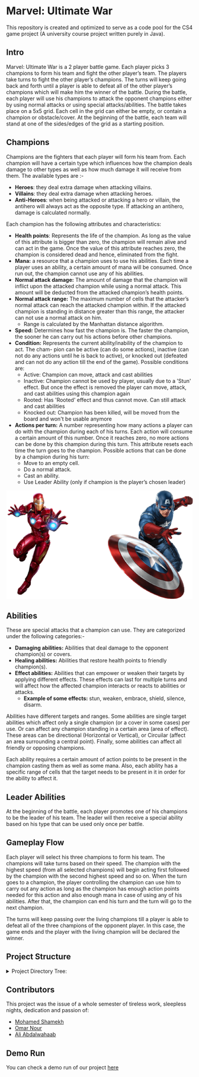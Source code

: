 # Marvel: Ultimate War
This repository is created and optimized to serve as a code pool for the CS4 game project (A university course project written purely in Java).

## Intro
Marvel: Ultimate War is a 2 player battle game. Each player picks 3 champions to form his team
and fight the other player’s team. The players take turns to fight the other player’s champions.
The turns will keep going back and forth until a player is able to defeat all of the other player’s
champions which will make him the winner of the battle.
During the battle, each player will use his champions to attack the opponent champions either
by using normal attacks or using special attacks/abilities. The battle takes place on a 5x5 grid.
Each cell in the grid can either be empty, or contain a champion or obstacle/cover. At the
beginning of the battle, each team will stand at one of the sides/edges of the grid as a starting
position.

## Champions
Champions are the fighters that each player will form his team from. Each champion will have
a certain type which influences how the champion deals damage to other types as well as how
much damage it will receive from them. The available types are :- 
 - **Heroes**:  they deal extra damage when attacking villains.
 - **Villains**: they deal extra damage when attacking heroes.
 - **Anti-Heroes**: when being attacked or attacking a hero or villain, the antihero will always
act as the opposite type. If attacking an antihero, damage is calculated normally. 

Each champion has the following attributes and characteristics:
 - **Health points**: Represents the life of the champion. As long as the value of this attribute
   is bigger than zero, the champion will remain alive and can act in the game. Once the
   value of this attribute reaches zero, the champion is considered dead and hence, eliminated
   from the fight. 
 - **Mana:** a resource that a champion uses to use his abilities. Each time a player uses an
   ability, a certain amount of mana will be consumed. Once run out, the champion cannot
   use any of his abilities. 
 - **Normal attack damage:** The amount of damage that the champion will inflict upon
   the attacked champion while using a normal attack. This amount will be deducted from
   the attacked champion’s health points. 
 - **Normal attack range:** The maximum number of cells that the attacker’s normal attack
   can reach the attacked champion within. If the attacked champion is standing in distance
   greater than this range, the attacker can not use a normal attack on him. 
   - Range is calculated by the Manhattan distance algorithm.
 - **Speed:** Determines how fast the champion is. The faster the champion, the sooner he
     can carry out his actions before other champions. 
 - **Condition:** Represents the current ability/inability of the champion to act. The cham-
     pion can be active (can do some actions), inactive (can not do any actions until he is back
     to active), or knocked out (defeated and can not do any action till the end of the game). Possible conditions are:
   - Active: Champion can move, attack and cast abilities
   - Inactive: Champion cannot be used by player, usually due to a 'Stun' effect. But once the effect is removed the player can move, attack, and cast abilities using this champion again
   - Rooted: Has 'Rooted' effect and thus cannot move. Can still attack and cast abilities
   - Knocked out: Champion has been killed, will be moved from  the board and won't be usable anymore
 - **Actions per turn:** A number representing how many actions a player can do with the
     champion during each of his turns. Each action will consume a certain amount of this
     number. Once it reaches zero, no more actions can be done by this champion during this
     turn. This attribute resets each time the turn goes to the champion.
     Possible actions that can be done by a champion during his turn:
   - Move to an empty cell. 
   - Do a normal attack. 
   - Cast an ability. 
   - Use Leader Ability (only if champion is the player’s chosen leader)

![img.png](img.png)

## Abilities 
These are special attacks that a champion can use. They are categorized under the following
categories:- 
- **Damaging abilities:** Abilities that deal damage to the opponent champion(s) or covers. 
- **Healing abilities:** Abilities that restore health points to friendly champion(s). 
- **Effect abilities:** Abilities that can empower or weaken their targets by applying different
effects. These effects can last for multiple turns and will affect how the affected champion
interacts or reacts to abilities or attacks. 
  - **Example of some effects:** stun, weaken, embrace, shield, silence, disarm. 


Abilities have different targets and ranges. Some abilities are single target abilities which affect only a single 
champion (or a cover in some cases) per use. Or can affect any champion
standing in a certain area (area of effect). These areas can be directional (Horizontal or 
Vertical), or Circuilar (affect an area surrounding a central point). Finally, some abilities 
can affect all friendly or opposing champions. 

Each ability requires a certain amount of action points to be present in the champion 
casting them as well as some mana. Also, each ability has a specific range of cells that 
the target needs to be present in it in order for the ability to affect it. 

## Leader Abilities
At the beginning of the battle, each player promotes one of his champions to be the leader of
his team. The leader will then receive a special ability based on his type that can be used only
once per battle.

## Gameplay Flow
Each player will select his three champions to form his team. The champions will take turns
based on their speed. The champion with the highest speed (from all selected champions) will
begin acting first followed by the champion with the second highest speed and so on. When
the turn goes to a champion, the player controlling the champion can use him to carry out any
action as long as the champion has enough action points needed for this action and also enough
mana in case of using any of his abilities. After that, the champion can end his turn and the
turn will go to the next champion.

The turns will keep passing over the living champions till a player is able to defeat all of the
three champions of the opponent player. In this case, the game ends and the player with the
living champion will be declared the winner.

## Project Structure
<details>
<summary>Project Directory Tree:</summary>

```bash
.
├── .idea
|   └── ..........
├── src/ 
|   ├── controller
|   |   └── GameController.java
|   ├── engine
|   |   ├── Game.java
|   |   ├── Player.java
|   |   └── GameController.java
|   ├── exceptions
|   |   ├── AbilityUseException.java
|   |   ├── ChampionDisarmedException.java
|   |   ├── GameActionException.java
|   |   ├── InvalidTargetException.java
|   |   ├── LeaderAbilityAlreadyUsedException.java
|   |   ├── LeaderNotCurrentException.java
|   |   ├── NotEnoughResourcesException.java
|   |   └── UnallowedMovementException.java
|   ├── model
|   |   ├── abilities
|   |   |   ├── Ability.java
|   |   |   ├── AreaOfEffect.java
|   |   |   ├── CrowdControlAbility.java
|   |   |   ├── DamagingAbility.java
|   |   |   └── HealingAbility.java
|   |   ├── effects
|   |   |   ├── Disarm.java
|   |   |   ├── Dodge.java
|   |   |   ├── Effect.java
|   |   |   ├── EffectType.java
|   |   |   ├── Embrace.java
|   |   |   ├── PowerUp.java
|   |   |   ├── Root.java
|   |   |   ├── Shield.java
|   |   |   ├── Shock.java
|   |   |   ├── Silence.java
|   |   |   ├── SpeedUp.java
|   |   |   └── Stun.java
|   |   ├── world
|   |   |   ├── AntiHero.java
|   |   |   ├── Champion.java
|   |   |   ├── Condition.java
|   |   |   ├── Cover.java
|   |   |   ├── Damageable.java
|   |   |   ├── Direction.java
|   |   |   ├── Hero.java
|   |   |   ├── HeroClass.java
|   |   |   └── Villain.java
|   ├── tests
|   |   ├── M1PrivateTests.java
|   |   ├── M1PublicTests.java
|   |   ├── M2PrivateTests.java
|   |   └── M2PublicTests.java
|   ├── views
|   |   ├── CharacterSelectionView.java
|   |   ├── GameOverScreen.java
|   |   ├── GameView.java
|   |   └── StartScreenGUI.java
|   └── ListJavaFonts.java
└── ........

```
</details>

## Contributors 
This project was the issue of a whole semester of tireless work, sleepless nights, dedication and passion of:
- [Mohamed Shamekh](https://github.com/shamekhjr)
- [Omar Nour](https://github.com/Omar-Nour)
- [Ali Abdalwahaab](https://github.com/AliAbdalwahaab)

## Demo Run
You can check a demo run of our project [here](https://www.linkedin.com/posts/mohamed-shamekh_csen401-marvelultimatewar-teameffort-activity-6943219740198744064-_JE1?utm_source=linkedin_share&utm_medium=member_desktop_web)